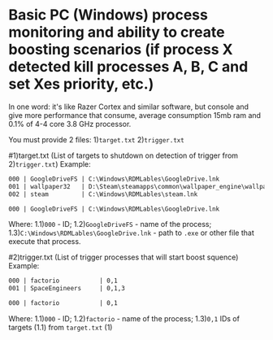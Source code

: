 # Basic PC (Windows) process monitoring and ability to create boosting scenarios (if process X detected kill processes A, B, C and set Xes priority, etc.)

In one word: it's like Razer Cortex and similar software, but console and give more performance that consume, average consumption 15mb ram and 0.1% of 4-4 core 3.8 GHz processor.

You must provide 2 files: 1)`target.txt`
                          2)`trigger.txt`

#1)target.txt (List of targets to shutdown on detection of trigger from 2)`trigger.txt`)
Example:
```txt
000 | GoogleDriveFS | C:\Windows\RDMLables\GoogleDrive.lnk
001 | wallpaper32   | D:\Steam\steamapps\common\wallpaper_engine\wallpaper32.exe
002 | steam         | C:\Windows\RDMLables\steam.lnk
```

```txt
000 | GoogleDriveFS | C:\Windows\RDMLables\GoogleDrive.lnk
```

Where:
1.1)`000` - ID;
1.2)`GoogleDriveFS` - name of the process;
1.3)`C:\Windows\RDMLables\GoogleDrive.lnk` - path to `.exe` or other file that execute that process.

#2)trigger.txt (List of trigger processes that will start boost squence)
Example:
```txt
000 | factorio           | 0,1
001 | SpaceEngineers     | 0,1,3
```

```txt
000 | factorio           | 0,1
```

Where:
1.1)`000` - ID;
1.2)`factorio` - name of the process;
1.3)`0,1` IDs of targets (1.1) from `target.txt` (1) 













